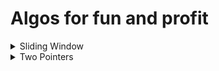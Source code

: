 # Algos for fun and profit

<details><summary> Sliding Window </summary>

  ## Sliding Window

  1) [AverageOfSubarrayOfSizeK](sliding_window/AverageOfSubarrayOfSizeK.java)

  Given an array, find the average of all contiguous subarrays of size ‘K’ in it.

  2) [Fruits and Baskets](sliding_window/fruits_into_baskets.py)

  Given an array of characters where each character represents a fruit tree, you are given two baskets, and your goal is to put maximum number of fruits in each basket. The only restriction is that each basket can have only one type of fruit.

  You can start with any tree, but you can’t skip a tree once you have started. You will pick one fruit from each tree until you cannot, i.e., you will stop when you have to pick from a third fruit type.

  3) [Longest Substring With K Distinct](sliding_window/LongestSubstringKDistinct.java)

  Given a string, find the length of the longest substring in it with no more than K distinct characters.

  4) [Max Sum Subarray of Size K](sliding_window/MaxSumSubArrayOfSizeK.java)

  Given an array of positive numbers and a positive number ‘k,’ find the maximum sum of any contiguous subarray of size ‘k’.

  5) [Minsize subarray sum](sliding_window/MinSizeSubArraySum.java)

    Given an array of positive numbers and a positive number ‘S,’ find the length of the smallest contiguous subarray whose sum is greater than or equal to ‘S’. Return 0 if no such subarray exists.

  6) [Non repeating substring](sliding_window/non_repeat_substring.py)

  Given a string, find the length of the longest substring, which has no repeating characters.

  7) [Longest substring with same letter after replacement](sliding_window/length_of_longest_substring.py)

  Given a string with lowercase letters only, if you are allowed to replace no more than ‘k’ letters with any letter, find the length of the longest substring having the same letters after replacement.

  8) [Longest Subarray with ones after replacement](sliding window/length_of_longest_subarray)

  Given an array containing 0s and 1s, if you are allowed to replace no more than ‘k’ 0s with 1s, find the length of the longest contiguous subarray having all 1s.

  9) [Permutation in a string](sliding_window/contains_permutation)

  Given a string and a pattern, find out if the string contains any permutation of the pattern.

  10) [Find Anagrams of given string](sliding_window/find_anagrams.py)

  Given a string and a pattern, find all anagrams of the pattern in the given string.

  11) [Find min length substring](sliding_window/min_length_substring.py)

  Given a string and a pattern, find the smallest substring in the given string which has all the characters of the given pattern.

  12) [Word concatenation](sliding_window/word_concatenation.py)

  Given a string and a list of words, find all the starting indices of substrings in the given string that are a concatenation of all the given words exactly once without any overlapping of words. It is given that all words are of the same length.

</details>

<details><summary> Two Pointers</summary>

1) [Target Sum Pair](two_pointers/target_sum_pair.py)

Given an array of sorted numbers and a target sum, find a pair in the array whose sum is equal to the given target. Write a function to return the indices of the two numbers (i.e. the pair) such that they add up to the given target.

2) [Remove Duplicates][two_pointers/remove_duplicates.py]

Given an array of sorted numbers, remove all duplicates from it. You should not use any extra space; after removing the duplicates in-place return the length of the subarray that has no duplicate in it.

3) [Remove Key][two_pointers/remove_key.py]

Given an unsorted array of numbers and a target ‘key’, remove all instances of ‘key’ in-place and return the new length of the array.


4) [Sorted squares][two_pointers/sorted_squares.py]

Given a sorted array, create a new array containing squares of all the numbers of the input array in the sorted order.

5) [Tripe Sum zero][two_pointers/triple_sum.py]

Given an array of unsorted numbers, find all unique triplets in it that add up to zero.

</details>


